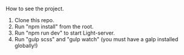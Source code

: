 How to see the project.
1. Clone this repo.
2. Run "npm install" from the root.
3. Run "npm run dev" to start Light-server.
4. Run "gulp scss" and "gulp watch" (you must have a galp installed globally!)
